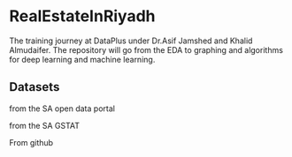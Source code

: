 # RealEstateInRiyadh
The training journey at DataPlus under Dr.Asif Jamshed and Khalid Almudaifer. The repository will go from the EDA to graphing and algorithms for deep learning and machine learning.


## Datasets
from the SA open data portal

from the SA GSTAT

From github
